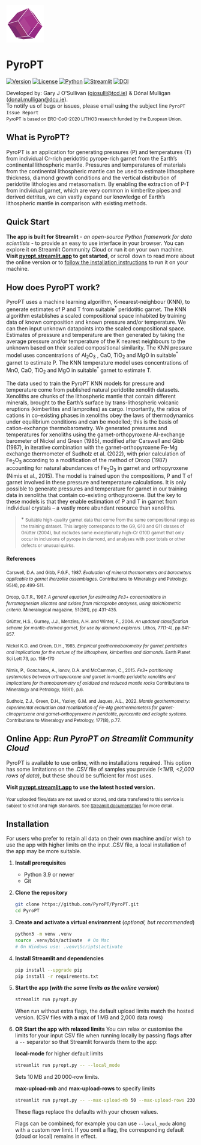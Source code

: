 ![PyroPT logo](assets/icon_100x100.png)
# PyroPT

[![Version](https://img.shields.io/badge/version-1.0-purple.svg)](https://github.com/PyroPT/PyroPT)
[![License](https://img.shields.io/badge/license-MIT-green.svg)](https://opensource.org/licenses/MIT)
[![Python](https://img.shields.io/badge/python-3.9%2B-blue.svg)](https://www.python.org/)
[![Streamlit](https://img.shields.io/badge/streamlit-1.28%2B-red.svg)](https://streamlit.io/)
[![DOI](https://img.shields.io/badge/DOI-10.5281/zenodo.17400965-blue.svg)](https://doi.org/10.5281/zenodo.17400965)


Developed by: Gary J O'Sullivan (gjosulli@tcd.ie) & Dónal Mulligan (donal.mulligan@dcu.ie).  
To notify us of bugs or issues, please email using the subject line `PyroPT Issue Report`   
<small>PyroPT is based on ERC-CoG-2020 LITHO3 research funded by the European Union.</small>

## What is PyroPT?
PyroPT is an application for generating pressures (P) and temperatures (T) from individual Cr-rich peridotitic pyrope-rich garnet from the Earth’s continental lithospheric mantle. Pressures and temperatures of materials from the continental lithospheric mantle can be used to estimate lithosphere thickness, diamond growth conditions and the vertical distribution of peridotite lithologies and metasomatism. By enabling the extraction of P-T from individual garnet, which are very common in kimberlite pipes and derived detritus, we can vastly expand our knowledge of Earth’s lithospheric mantle in comparison with existing methods.

## Quick Start
**The app is built for Streamlit** - *an open-source Python framework for data scientists* - to provide an easy to use interface in your browser. You can explore it on Streamlit Community Cloud or run it on your own machine. **Visit [pyropt.streamlit.app](https://pyropt.streamlit.app/) to get started**, or scroll down to read more about the online version or to [follow the installation instructions](#installation) to run it on your machine.

## How does PyroPT work?
PyroPT uses a machine learning algorithm, K-nearest-neighbour (KNN), to generate estimates of P and T from suitable<sup>\*</sup> peridotitic garnet. The KNN algorithm establishes a scaled compositional space inhabited by training data of known composition and known pressure and/or temperature. We can then input unknown datapoints into the scaled compositional space. Estimates of pressure and temperature are then generated by taking the average pressure and/or temperature of the K nearest neighbours to the unknown based on their scaled compositional similarity. The KNN pressure model uses concentrations of Al<sub>2</sub>O<sub>3</sub> , CaO, TiO<sub>2</sub> and MgO in suitable<sup>\*</sup> garnet to estimate P. The KNN temperature model uses concentrations of MnO, CaO, TiO<sub>2</sub> and MgO in suitable<sup>\*</sup> garnet to estimate T.

The data used to train the PyroPT KNN models for pressure and temperature come from published natural peridotite xenolith datasets. Xenoliths are chunks of the lithospheric mantle that contain different minerals, brought to the Earth’s surface by trans-lithospheric volcanic eruptions (kimberlites and lamproites) as cargo. Importantly, the ratios of cations in co-existing phases in xenoliths obey the laws of thermodynamics under equilibrium conditions and can be modelled; this is the basis of cation-exchange thermobarometry. We generated pressures and temperatures for xenoliths using the garnet-orthopyroxene Al-exchange barometer of Nickel and
Green (1985), modified after Carswell and Gibb (1987), in iterative combination with the garnet-orthopyroxene Fe-Mg exchange thermometer of Sudholz et al. (2022), with prior calculation of Fe<sub>2</sub>O<sub>3</sub> according to a modification of the method of Droop (1987) accounting for natural abundances of Fe<sub>2</sub>O<sub>3</sub> in garnet and orthopyroxene (Nimis et al., 2015). The model is trained upon the compositions, P and T of garnet involved in these pressure and temperature calculations. It is only possible to generate pressures and temperature for garnet in our training data in xenoliths
that contain co-existing orthopyroxene. But the key to these models is that they enable estimation of P and T in garnet from individual crystals – a vastly more abundant resource than xenoliths.

> \* <small>Suitable high-quality garnet data that come from the same compositional range as the training dataset. This largely corresponds to the G9, G10 and G11 classes of Grütter (2004), but excludes some exceptionally high-Cr G10D garnet that only occur in inclusions of pyrope in diamond, and analyses with poor totals or other defects or unusual quirks.</small>

#### References
   <small>Carswell, D.A. and Gibb, F.G.F., 1987. *Evaluation of mineral thermometers and barometers applicable to garnet lherzolite assemblages*. Contributions to Mineralogy and Petrology, 95(4), pp.499-511.</small>  
   
   <small>Droop, G.T.R., 1987. *A general equation for estimating Fe3+ concentrations in ferromagnesian silicates and oxides from microprobe analyses, using stoichiometric criteria*. Mineralogical magazine, 51(361), pp.431-435.</small>
   
   <small>Grütter, H.S., Gurney, J.J., Menzies, A.H. and Winter, F., 2004. *An updated classification scheme for mantle-derived garnet, for use by diamond explorers*. Lithos, 77(1-4), pp.841-857.</small>

  <small>Nickel K.G. and Green, D.H., 1985. *Empirical geothermobarometry for garnet peridotites and implications for the nature of the lithosphere, kimberlites and diamonds*. Earth Planet Sci Lett 73, pp. 158-170</small>
   
   <small>Nimis, P., Goncharov, A., Ionov, D.A. and McCammon, C., 2015. *Fe3+ partitioning systematics between orthopyroxene and garnet in mantle peridotite xenoliths and implications for thermobarometry of oxidized and reduced mantle rocks* Contributions to Mineralogy and Petrology, 169(1), p.6.</small>
   
   <small>Sudholz, Z.J., Green, D.H., Yaxley, G.M. and Jaques, A.L., 2022. *Mantle geothermometry: experimental evaluation and recalibration of Fe–Mg geothermometers for garnet-clinopyroxene and garnet-orthopyroxene in peridotite, pyroxenite and eclogite systems*. Contributions to Mineralogy and Petrology, 177(8), p.77.</small>


## Online App: *Run PyroPT on Streamlit Community Cloud*

PyroPT is available to use online, with no installations required. This option has some limitations on the .CSV file of samples you provide *(<1MB, <2,000 rows of data)*, but these should be sufficient for most uses.

**Visit [pyropt.streamlit.app](https://pyropt.streamlit.app/) to use the latest hosted version.**

<small>Your uploaded files/data are not saved or stored, and data transfered to this service is subject to strict and high standards. See [Streamlit documentation](https://docs.streamlit.io/deploy/streamlit-community-cloud/get-started/trust-and-security) for more detail.</small>

## Installation

For users who prefer to retain all data on their own machine and/or wish to use the app with higher limits on the input .CSV file, a local installation of the app may be more suitable.

1. **Install prerequisites**
   - Python 3.9 or newer
   - Git

2. **Clone the repository**
   ```bash
   git clone https://github.com/PyroPT/PyroPT.git
   cd PyroPT
   ```

3. **Create and activate a virtual environment** (*optional, but recommended*)
   ```bash
   python3 -m venv .venv
   source .venv/bin/activate  # On Mac
   # On Windows use: .venv\Scripts\activate
   ```

4. **Install Streamlit and dependencies**
   ```bash
   pip install --upgrade pip
   pip install -r requirements.txt
   ```

5. **Start the app (*with the same limits as the online version*)**
   ```bash
   streamlit run pyropt.py
   ```

   When run without extra flags, the default upload limits match the hosted version. (CSV files with a max of 1 MB and 2,000 data rows)

6. **OR Start the app with relaxed limits**
   You can relax or customise the limits for your input CSV file when running locally by passing flags after a `--` separator so that Streamlit forwards them to the app:
   
   **local-mode** for higher default limits
   ```bash
   streamlit run pyropt.py -- --local_mode
   ```
   Sets 10 MB and 20 000-row limits.
   
   **max-upload-mb** and **max-upload-rows** to specify limits
    ```bash
   streamlit run pyropt.py -- --max-upload-mb 50 --max-upload-rows 23000
   ```
   These flags replace the defaults with your chosen values.
   
   Flags can be combined; for example you can use `--local_mode` along with a custom row limit. If you omit a flag, the corresponding default (cloud or local) remains in effect.

